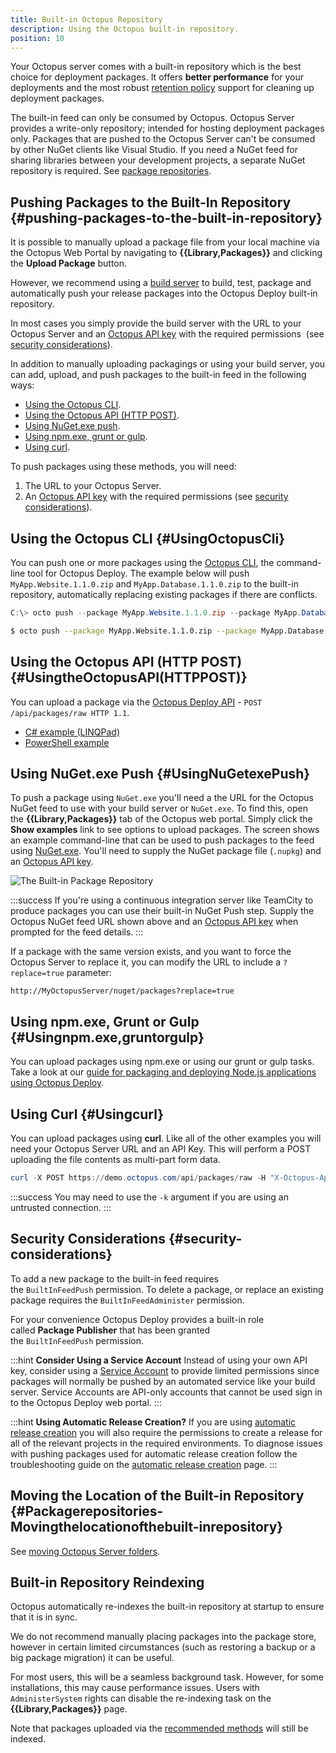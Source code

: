 ```yaml
---
title: Built-in Octopus Repository
description: Using the Octopus built-in repository.
position: 10
---
```


Your Octopus server comes with a built-in repository which is the best choice for deployment packages. It offers **better performance** for your deployments and the most robust [retention policy](/docs/administration/retention-policies/index.md) support for cleaning up deployment packages.

The built-in feed can only be consumed by Octopus. Octopus Server provides a write-only repository; intended for hosting deployment packages only. Packages that are pushed to the Octopus Server can't be consumed by other NuGet clients like Visual Studio. If you need a NuGet feed for sharing libraries between your development projects, a separate NuGet repository is required. See [package repositories](/docs/packaging-applications/package-repositories/index.md).

## Pushing Packages to the Built-In Repository {#pushing-packages-to-the-built-in-repository}

It is possible to manually upload a package file from your local machine via the Octopus Web Portal by navigating to **{{Library,Packages}}** and clicking the **Upload Package** button.

However, we recommend using a [build server](/docs/packaging-applications/build-servers/index.md) to build, test, package and automatically push your release packages into the Octopus Deploy built-in repository.

In most cases you simply provide the build server with the URL to your Octopus Server and an [Octopus API key](/docs/octopus-rest-api/how-to-create-an-api-key.md) with the required permissions  (see [security considerations](/docs/packaging-applications/package-repositories/built-in-repository/index.md#pushing-packages-to-the-built-in-repository)).

In addition to manually uploading packagings or using your build server, you can add, upload, and push packages to the built-in feed in the following ways:

- [Using the Octopus CLI](#UsingOctopusCli).
- [Using the Octopus API (HTTP POST)](#UsingtheOctopusAPI(HTTPPOST)).
- [Using NuGet.exe push](#UsingNuGetexePush).
- [Using npm.exe, grunt or gulp](#Usingnpm.exe,gruntorgulp).
- [Using curl](#Usingcurl).

To push packages using these methods, you will need:

1. The URL to your Octopus Server.
2. An [Octopus API key](/docs/octopus-rest-api/how-to-create-an-api-key.md) with the required permissions (see [security considerations](/docs/packaging-applications/package-repositories/built-in-repository/index.md#pushing-packages-to-the-built-in-repository)).

## Using the Octopus CLI {#UsingOctopusCli}

You can push one or more packages using the [Octopus CLI](/docs/packaging-applications/create-packages/octopus-cli.md), the command-line tool for Octopus Deploy. The example below will push `MyApp.Website.1.1.0.zip` and `MyApp.Database.1.1.0.zip` to the built-in repository, automatically replacing existing packages if there are conflicts.

```powershell
C:\> octo push --package MyApp.Website.1.1.0.zip --package MyApp.Database.1.1.0.zip --replace-existing --server http://my.octopus.url --apiKey API-XXXXXXXXXXXXXXXX
```
```bash
$ octo push --package MyApp.Website.1.1.0.zip --package MyApp.Database.1.1.0.zip --replace-existing --server http://my.octopus.url --apiKey API-XXXXXXXXXXXXXXXX
```

## Using the Octopus API (HTTP POST) {#UsingtheOctopusAPI(HTTPPOST)}

You can upload a package via the [Octopus Deploy API](/docs/octopus-rest-api/index.md) - `POST /api/packages/raw HTTP 1.1`.

- [C# example (LINQPad)](https://github.com/OctopusDeploy/OctopusDeploy-Api/blob/master/Octopus.Client/LINQPad/Push%20Package%20to%20Built-In%20Repository.linq)
- [PowerShell example](https://github.com/OctopusDeploy/OctopusDeploy-Api/blob/master/REST/PowerShell/Packages/PushPackage.ps1)

## Using NuGet.exe Push {#UsingNuGetexePush}

To push a package using `NuGet.exe` you'll need a the URL for the Octopus NuGet feed to use with your build server or `NuGet.exe`. To find this, open the **{{Library,Packages}}** tab of the Octopus web portal.  Simply click the **Show examples** link to see options to upload packages. The screen shows an example command-line that can be used to push packages to the feed using [NuGet.exe](http://docs.nuget.org/docs/start-here/installing-nuget). You'll need to supply the NuGet package file (`.nupkg`) and an [Octopus API key](/docs/octopus-rest-api/how-to-create-an-api-key.md).

![The Built-in Package Repository](built-in-package-repository.png)

:::success
If you're using a continuous integration server like TeamCity to produce packages you can use their built-in NuGet Push step. Supply the Octopus NuGet feed URL shown above and an [Octopus API key](/docs/octopus-rest-api/how-to-create-an-api-key.md) when prompted for the feed details.
:::

If a package with the same version exists, and you want to force the Octopus Server to replace it, you can modify the URL to include a `?replace=true` parameter:

`http://MyOctopusServer/nuget/packages?replace=true`

## Using npm.exe, Grunt or Gulp {#Usingnpm.exe,gruntorgulp}

You can upload packages using npm.exe or using our grunt or gulp tasks. Take a look at our [guide for packaging and deploying Node.js applications using Octopus Deploy](/docs/deployment-examples/node-deployments/node-on-linux.md).

## Using Curl {#Usingcurl}

You can upload packages using **curl**. Like all of the other examples you will need your Octopus Server URL and an API Key. This will perform a POST uploading the file contents as multi-part form data.

```powershell
curl -X POST https://demo.octopus.com/api/packages/raw -H "X-Octopus-ApiKey: API-YOURAPIKEY" -F "data=@Demo.1.0.0.zip"
```

:::success
You may need to use the `-k` argument if you are using an untrusted connection.
:::

## Security Considerations {#security-considerations}

To add a new package to the built-in feed requires the `BuiltInFeedPush` permission. To delete a package, or replace an existing package requires the `BuiltInFeedAdminister` permission.

For your convenience Octopus Deploy provides a built-in role called **Package Publisher** that has been granted the `BuiltInFeedPush` permission.

:::hint
**Consider Using a Service Account**
Instead of using your own API key, consider using a [Service Account](/docs/administration/managing-users-and-teams/service-accounts.md) to provide limited permissions since packages will normally be pushed by an automated service like your build server. Service Accounts are API-only accounts that cannot be used sign in to the Octopus Deploy web portal.
:::

:::hint
**Using Automatic Release Creation?**
If you are using [automatic release creation](/docs/projects/project-triggers/automatic-release-creation.md) you will also require the permissions to create a release for all of the relevant projects in the required environments. To diagnose issues with pushing packages used for automatic release creation follow the troubleshooting guide on the [automatic release creation](/docs/projects/project-triggers/automatic-release-creation.md) page.
:::

## Moving the Location of the Built-in Repository {#Packagerepositories-Movingthelocationofthebuilt-inrepository}

See [moving Octopus Server folders](/docs/administration/managing-infrastructure/server-configuration-and-file-storage/moving-octopus-server-folders.md#MovingOctopusServerfolders-OctopusHome).

## Built-in Repository Reindexing

Octopus automatically re-indexes the built-in repository at startup to ensure that it is in sync.

We do not recommend manually placing packages into the package store, however in certain limited circumstances (such as restoring a backup or a big package migration) it can be useful.

For most users, this will be a seamless background task. However, for some installations, this may cause performance issues. Users with `AdministerSystem` rights can disable the re-indexing task on the **{{Library,Packages}}** page.

Note that packages uploaded via the [recommended methods](/docs/packaging-applications/package-repositories/built-in-repository/index.md#pushing-packages-to-the-built-in-repository) will still be indexed.
